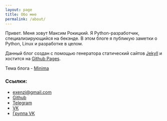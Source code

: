 ```yaml
---
layout: page
title: Обо мне
permalink: /about/
---
```


Привет. Меня зовут Максим Рокицкий. Я Python-разработчик, специализирующийся на бекэнде. В этом блоге я публикую заметки о Python, Linux и разработке в целом.

Данный блог создан с помощью генератора статический сайтов [Jekyll](https://jekyllrb.com/) и хостится на [Github Pages](https://pages.github.com/).

Тема блога - [Minima](https://github.com/jekyll/minima)

### Ссылки:

* [exenzi@gmail.com](mailto:exenzi@gmail.com)
* [Github](https://github.com/exenzi)
* [Telegram](https://t.me/exenzi)
* [VK](https://vk.com/exenzi)
* [Группа VK](https://vk.com/exenzidev)
